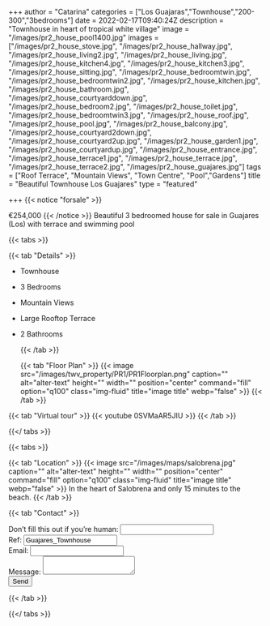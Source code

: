 +++
author = "Catarina"
categories = ["Los Guajaras","Townhouse","200-300","3bedrooms"]
date = 2022-02-17T09:40:24Z
description = "Townhouse in heart of tropical white village"
image = "/images/pr2_house_pool1400.jpg"
images = ["/images/pr2_house_stove.jpg", "/images/pr2_house_hallway.jpg", "/images/pr2_house_living2.jpg", "/images/pr2_house_living.jpg", "/images/pr2_house_kitchen4.jpg", "/images/pr2_house_kitchen3.jpg", "/images/pr2_house_sitting.jpg", "/images/pr2_house_bedroomtwin.jpg", "/images/pr2_house_bedroomtwin2.jpg", "/images/pr2_house_kitchen.jpg", "/images/pr2_house_bathroom.jpg", "/images/pr2_house_courtyarddown.jpg", "/images/pr2_house_bedroom2.jpg", "/images/pr2_house_toilet.jpg", "/images/pr2_house_bedroomtwin3.jpg", "/images/pr2_house_roof.jpg", "/images/pr2_house_pool.jpg", "/images/pr2_house_balcony.jpg", "/images/pr2_house_courtyard2down.jpg", "/images/pr2_house_courtyard2up.jpg", "/images/pr2_house_garden1.jpg", "/images/pr2_house_courtyardup.jpg", "/images/pr2_house_entrance.jpg", "/images/pr2_house_terrace1.jpg", "/images/pr2_house_terrace.jpg", "/images/pr2_house_terrace2.jpg", "/images/pr2_house_guajares.jpg"]
tags = ["Roof Terrace", "Mountain Views", "Town Centre", "Pool","Gardens"]
title = "Beautiful Townhouse Los Guajares"
type = "featured"

+++
{{< notice "forsale" >}}

€254,000 {{< /notice >}} Beautiful 3 bedroomed house for sale in Guajares (Los) with terrace and swimming pool

{{< tabs >}}

{{< tab "Details" >}}

* Townhouse
* 3 Bedrooms
* Mountain Views
* Large Rooftop Terrace
* 2 Bathrooms

  {{< /tab >}}

  {{< tab "Floor Plan" >}} {{< image src="/images/twv_property/PR1/PR1Floorplan.png" caption="" alt="alter-text" height="" width="" position="center" command="fill" option="q100" class="img-fluid" title="image title" webp="false" >}} {{< /tab >}}

{{< tab "Virtual tour" >}} {{< youtube 0SVMaAR5JIU >}} {{< /tab >}}

{{</ tabs >}}

{{< tabs >}}

{{< tab "Location" >}}
{{< image src="/images/maps/salobrena.jpg" caption="" alt="alter-text" height="" width="" position="center" command="fill" option="q100" class="img-fluid" title="image title" webp="false" >}}
In the heart of Salobrena and only 15 minutes to the beach. {{< /tab >}}

{{< tab "Contact" >}} <form name="propertyContact" method="POST" netlify-honeypot="bot-field" data-netlify="true">
<div class="form-group">
<label>Don’t fill this out if you’re human: <input name="bot-field" /></label>
</div>
<div class="form-group">
<label>Ref: <input name="property-ref" class="form-control" value="Guajares_Townhouse" readonly/></label>
</div>
<div class="form-group">
<label>Email: <input type="text" class="form-control" name="email" /></label>
</div>
<div class="form-group">
<label>Message: </label> <textarea name="message" class="form-control"></textarea>
</div>
<button type="submit" class="btn btn-primary">Send</button>
</form> {{< /tab >}}

{{</ tabs >}}